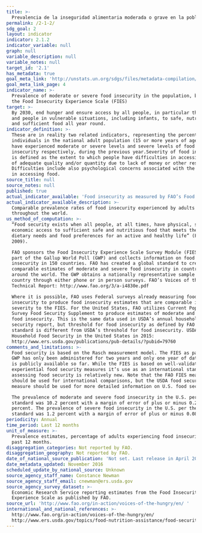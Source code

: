 ```yaml
---
title: >-
  Prevalencia de la inseguridad alimentaria moderada o grave en la población, según la Escala de Experiencia de Inseguridad Alimentaria
permalink: /2-1-2/
sdg_goal: 2
layout: indicator
indicator: 2.1.2
indicator_variable: null
graph: null
variable_description: null
variable_notes: null
target_id: '2.1'
has_metadata: true
goal_meta_link: 'http://unstats.un.org/sdgs/files/metadata-compilation/Metadata-Goal-2.pdf'
goal_meta_link_page: 4
indicator_name: >-
  Prevalence of moderate or severe food insecurity in the population, based on
  the Food Insecurity Experience Scale (FIES)
target: >-
  By 2030, end hunger and ensure access by all people, in particular the poor
  and people in vulnerable situations, including infants, to safe, nutritious
  and sufficient food all year round.
indicator_definition: >-
  These are in reality two related indicators, representing the percentage of
  individuals in the national adult population (15 or more years of age) that
  have experienced moderate or severe levels and severe levels of food
  insecurity respectively, during the previous year.Severity of food insecurity
  is defined as the extent to which people have difficulties in accessing food
  of adequate quality and/or quantity due to lack of money or other resources.
  Difficulties include also psychological concerns associated with the struggle
  in accessing food.
source_title: null
source_notes: null
published: true
actual_indicator_available: 'Food insecurity as measured by FAO’s Food Insecurity Experience Scale. '
actual_indicator_available_description: >-
  Comparable prevalence rates of food insecurity experienced by adults
  throughout the world.
us_method_of_computation: >-
  “Food security exists when all people, at all times, have physical, social and
  economic access to sufficient safe and nutritious food that meets their
  dietary needs and food preferences for an active and healthy life” (FAO,
  2009).

  FAO sponsors the Food Insecurity Experience Scale Survey Module (FIES-SM) as
  part of the Gallup World Poll (GWP) and collects information on food
  insecurity in 150 countries. FAO has created a global standard to create
  comparable estimates of moderate and severe food insecurity in countries
  around the world. The GWP obtains a nationally representative sample in each
  country through either phone or in person surveys. FAO’s Voices of the Hungry
  Technical Report: http://www.fao.org/3/a-i4830e.pdf

  Where it is possible, FAO uses Federal surveys already measuring food
  insecurity to produce food insecurity estimates that are comparable in
  severity to the FIES. For the United States, FAO utilizes Current Population
  Survey Food Security Supplement to produce estimates of moderate and severe
  food insecurity. This is the same data used in USDA’s annual household food
  security report, but threshold for food insecurity as defined by FAO global
  standard is different from USDA’s threshold for food insecurity. USDA’s
  Household Food Security in the United States in 2015:
  http://www.ers.usda.gov/publications/pub-details/?pubid=79760
comments_and_limitations: >-
  Food security is based on the Rasch measurement model. The FIES as part of the
  GWP has only been administered for two years and only one year of data (2014)
  is publicly available so far. While the FIES is based on well-validated
  experiential food security measures it’s use as an international standard for
  assessing food security is relatively new. Note that the FAO FIES measure
  should be used for international comparisons, but the USDA food security
  measure should be used for more detailed information on U.S. food security.

  The prevalence of moderate and severe food insecurity in the U.S. per the FIES
  standard was 10.2 percent with a margin of error of plus or minus 0.27
  percent. The prevalence of severe food insecurity in the U.S. per the FIES
  standard was 1.2 percent with a margin of error of plus or minus 0.08 percent.
periodicity: Annual
time_period: Last 12 months
unit_of_measure: >-
  Prevalence estimates, percentage of adults experiencing food insecurity in the
  past 12 months. 
disaggregation_categories: Not reported by FAO.
disaggregation_geography: Not reported by FAO.
date_of_national_source_publication: 'Not set. Last release in April 2016, updated in August 2016.'
date_metadata_updated: November 2016
scheduled_update_by_national_source: Unknown
source_agency_staff_name: Constance Newman
source_agency_staff_email: cnewman@ers.usda.gov
source_agency_survey_dataset: >-
  Economic Research Service reporting estimates from the Food Insecurity
  Experience Scale as published by FAO.
source_url: 'http://www.fao.org/in-action/voices-of-the-hungry/en/ '
international_and_national_references: >-
  http://www.fao.org/in-action/voices-of-the-hungry/en/
  http://www.ers.usda.gov/topics/food-nutrition-assistance/food-security-in-the-us.aspx
---
```

